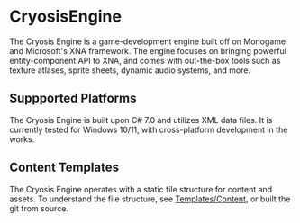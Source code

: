 # CryosisEngine

The Cryosis Engine is a game-development engine built off on Monogame and Microsoft's XNA framework. The engine focuses on bringing powerful entity-component API to XNA, and comes with out-the-box tools such as texture atlases, sprite sheets, dynamic audio systems, and more.

## Suppported Platforms

The Cryosis Engine is built upon C# 7.0 and utilizes XML data files. It is currently tested for Windows 10/11, with cross-platform development in the works.

## Content Templates

The Cryosis Engine operates with a static file structure for content and assets. To understand the file structure, see [Templates/Content](Project1/Templates/Content), or built the git from source.
